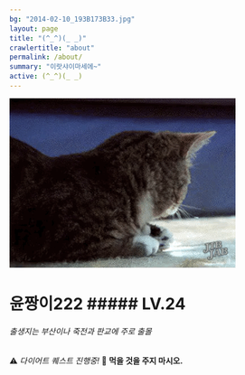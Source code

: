 ```yaml
---
bg: "2014-02-10_193B173B33.jpg"
layout: page
title: "(^_^)(_ _)"
crawlertitle: "about"
permalink: /about/
summary: "이랏샤이마세에~"
active: (^_^)(_ _)
---
```



![크아앙 이미지](/assets/images/KakaoTalk_Photo_2017-08-12-15-36-54.gif)

# 윤짱이222 ##### LV.24 
###### 출생지는 부산이나 죽전과 판교에 주로 출몰 




⚠️ *다이어트 퀘스트 진행중!* 
🚫 **먹을 것을 주지 마시오.** 

